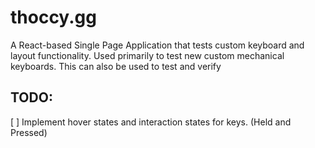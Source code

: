# thoccy.gg

A React-based Single Page Application that tests custom keyboard and layout functionality. Used primarily to test new custom mechanical keyboards. This can also be used to test and verify

## TODO:
[ ] Implement hover states and interaction states for keys. (Held and Pressed)
